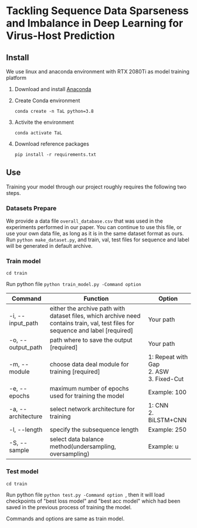 # Tackling Sequence Data Sparseness and Imbalance in Deep Learning for Virus-Host Prediction



## Install

We use linux and anaconda environment with RTX 2080Ti as model training platform

1. Download and install [Anaconda](https://www.anaconda.com/products/distribution#Downloads)

2. Create Conda environment

   ```
   conda create -n TaL python=3.8
   ```

3. Activite the environment

   ```
   conda activate TaL
   ```

4. Download reference packages

   ```
   pip install -r requirements.txt
   ```

   

## Use

Training your model through our project roughly requires the following two steps.

### Datasets Prepare

We provide a data file ``overall_database.csv`` that was used in the experiments performed in our paper. You can continue to use this file, or use your own data file, as long as it is in the same dataset format as ours. Run `python make_dataset.py`, and train, val, test files for sequence and  label will be generated in default archive.

### Train model

`cd train  ` 

Run python file `python train_model.py -Command option `

| Command            | Function                                                     | Option                                            |
| ------------------ | ------------------------------------------------------------ | ------------------------------------------------- |
| -i, --input_path   | either the  archive path with dataset files, which  archive need contains train, val, test files for sequence and  label [required] | Your path                                         |
| -o, --output_path  | path where to save the output [required]                     | Your path                                         |
| -m, --module       | choose data deal module for training [required]              | 1: Repeat with Gap<br /> 2. ASW<br />3. Fixed-Cut |
| -e, --epochs       | maximum number of epochs used for training the model         | Example: 100                                      |
| -a, --architecture | select network architecture for training                     | 1: CNN<br />2. BiLSTM+CNN                         |
| -l, --length       | specify the subsequence length                               | Example: 250                                      |
| -S, --sample       | select data balance method(undersampling, oversampling)      | Example: u                                        |



### Test model

`cd train  ` 

Run python file `python test.py -Command option `, then it will load checkpoints of "best loss model" and "best acc model" which had been saved in the previous process of training the model.

Commands and options are same as train model.
